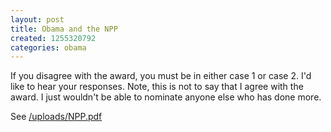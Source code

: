 ```yaml
---
layout: post
title: Obama and the NPP
created: 1255320792
categories: obama
---
```

If you disagree with the award, you must be in either case 1 or case 2. I'd like to hear your responses. Note, this is not to say that I agree with the award. I just wouldn't be able to nominate anyone else who has done more.

See [/uploads/NPP.pdf](/uploads/NPP.pdf)

